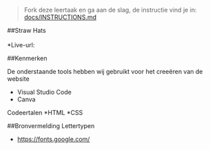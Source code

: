 > Fork deze leertaak en ga aan de slag, de instructie vind je in: [docs/INSTRUCTIONS.md](docs/INSTRUCTIONS.md)

##Straw Hats
<BR><BR>
 *Live-url:
  
  ##Kenmerken
  
  De onderstaande tools hebben wij gebruikt voor het creeëren van de website
  * Visual Studio Code
  * Canva
  
  Codeertalen
  *HTML
  *CSS
  
  ##Bronvermelding
  Lettertypen
  * https://fonts.google.com/
